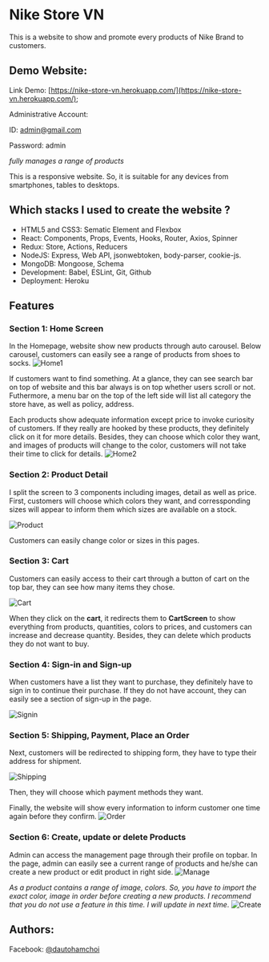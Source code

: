 # Nike Store VN
This is a website to show and promote every products of Nike Brand to customers.

## Demo Website:
Link Demo: [https://nike-store-vn.herokuapp.com/](https://nike-store-vn.herokuapp.com/);

Administrative Account:

ID: admin@gmail.com 

Password: admin

*fully manages a range of products*

This is a responsive website. So, it is suitable for any devices from smartphones, tables to desktops. 

## Which stacks I used to create the website ?
- HTML5 and CSS3: Sematic Element and Flexbox
- React: Components, Props, Events, Hooks, Router, Axios, Spinner
- Redux: Store, Actions, Reducers
- NodeJS: Express, Web API, jsonwebtoken, body-parser, cookie-js.
- MongoDB: Mongoose, Schema
- Development: Babel, ESLint, Git, Github
- Deployment: Heroku

## Features
### Section 1: Home Screen
In the Homepage, website show new products through auto carousel. Below carousel, customers can easily see a range of products from shoes to socks.
![Home1](/frontend/GitImage/Home1.png)

If customers want to find something. At a glance, they can see search bar on top of website and this bar always is on top whether users scroll or not. Futhermore, a menu bar on the top of the left side will list all category the store have, as well as policy, address.

Each products show adequate information except price to invoke curiosity of customers. If they really are hooked by these products, they definitely click on it for more details. Besides, they can choose which color they want, and images of products will change to the color, customers will not take their time to click for details.
![Home2](/frontend/GitImage/Home2.png)

### Section 2: Product Detail
I split the screen to 3 components including images, detail as well as price. First, customers will choose which colors they want, and corressponding sizes will appear to inform them which sizes are available on a stock.

![Product](/frontend/GitImage/Product.png)

Customers can easily change color or sizes in this pages. 

### Section 3: Cart
Customers can easily access to their cart through a button of cart on the top bar, they can see how many items they chose.

![Cart](/frontend/GitImage/Cart.png)

When they click on the **cart**, it redirects them to **CartScreen** to show everything from products, quantities, colors to prices, and customers can increase and decrease quantity. Besides, they can delete which products they do not want to buy.

### Section 4: Sign-in and Sign-up
When customers have a list they want to purchase, they definitely have to sign in to continue their purchase. If they do not have account, they can easily see a section of sign-up in the page.

![Signin](/frontend/GitImage/Signin.png)

### Section 5: Shipping, Payment, Place an Order
Next, customers will be redirected to shipping form, they have to type their address for shipment.

![Shipping](/frontend/GitImage/Shipping.png)

Then, they will choose which payment methods they want.

Finally, the website will show every information to inform customer one time again before they confirm.
![Order](/frontend/GitImage/Order.png)

### Section 6: Create, update or delete Products
Admin can access the management page through their profile on topbar. In the page, admin can easily see a current range of products and he/she can create a new product or edit product in right side.
![Manage](/frontend/GitImage/Manage.png)

*As a product contains a range of image, colors. So, you have to import the exact color, image in order before creating a new products. I recommend that you do not use a feature in this time. I will update in next time*.
![Create](/frontend/GitImage/Create.png)

## Authors:
Facebook: [@dautohamchoi](https://www.facebook.com/dautohamchoi)

